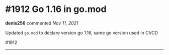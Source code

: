# #1912 Go 1.16 in go.mod

**denis256** commented *Nov 11, 2021*

Updated `go.mod` to declare version go 1.16, same go version used in CI/CD

#1912
<br />
***


